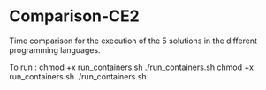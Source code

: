 # Comparison-CE2
Time comparison for the execution of the 5 solutions in the different programming languages.

To run :
    chmod +x run_containers.sh
    ./run_containers.sh
    chmod +x run_containers.sh
    ./run_containers.sh